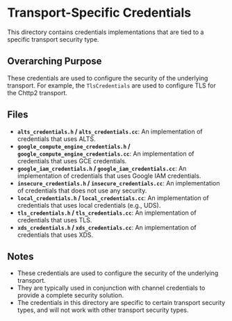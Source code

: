 # Transport-Specific Credentials

This directory contains credentials implementations that are tied to a specific transport security type.

## Overarching Purpose

These credentials are used to configure the security of the underlying transport. For example, the `TlsCredentials` are used to configure TLS for the Chttp2 transport.

## Files

- **`alts_credentials.h` / `alts_credentials.cc`**: An implementation of credentials that uses ALTS.
- **`google_compute_engine_credentials.h` / `google_compute_engine_credentials.cc`**: An implementation of credentials that uses GCE credentials.
- **`google_iam_credentials.h` / `google_iam_credentials.cc`**: An implementation of credentials that uses Google IAM credentials.
- **`insecure_credentials.h` / `insecure_credentials.cc`**: An implementation of credentials that does not use any security.
- **`local_credentials.h` / `local_credentials.cc`**: An implementation of credentials that uses local credentials (e.g., UDS).
- **`tls_credentials.h` / `tls_credentials.cc`**: An implementation of credentials that uses TLS.
- **`xds_credentials.h` / `xds_credentials.cc`**: An implementation of credentials that uses XDS.

## Notes

- These credentials are used to configure the security of the underlying transport.
- They are typically used in conjunction with channel credentials to provide a complete security solution.
- The credentials in this directory are specific to certain transport security types, and will not work with other transport security types.
